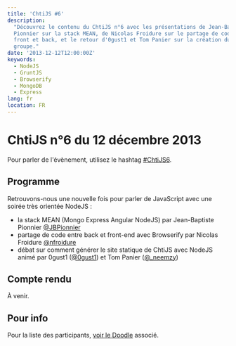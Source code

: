 ```yaml
---
title: 'ChtiJS #6'
description:
  "Découvrez le contenu du ChtiJS n°6 avec les présentations de Jean-Baptiste
  Pionnier sur la stack MEAN, de Nicolas Froidure sur le partage de code entre
  front et back, et le retour d'0gust1 et Tom Panier sur la création du site du
  groupe."
date: '2013-12-12T12:00:00Z'
keywords:
  - NodeJS
  - GruntJS
  - Browserify
  - MongoDB
  - Express
lang: fr
location: FR
---
```


# ChtiJS n°6 du 12 décembre 2013

Pour parler de l'évènement, utilisez le hashtag
[#ChtiJS6](https://twitter.com/search?q=%23ChtiJS6&src=hash).

## Programme

Retrouvons-nous une nouvelle fois pour parler de JavaScript avec une soirée très
orientée NodeJS :

- la stack MEAN (Mongo Express Angular NodeJS) par Jean-Baptiste Pionnier
  [@JBPionnier](https://twitter.com/JBPionnier)
- partage de code entre back et front-end avec Browserify par Nicolas Froidure
  [@nfroidure](https://twitter.com/nfroidure)
- débat sur comment générer le site statique de ChtiJS avec NodeJS animé par
  0gust1 ([@0gust1](https://twitter.com/0gust1)) et Tom Panier
  ([@\_neemzy](https://twitter.com/_neemzy))

## Compte rendu

À venir.

## Pour info

Pour la liste des participants,
[voir le Doodle](http://doodle.com/uqrqwhsxbyfuafie) associé.
